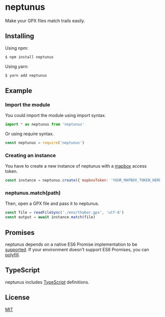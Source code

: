 # neptunus

Make your GPX files match trails easily.

## Installing

Using npm:

```bash
$ npm install neptunus
```

Using yarn:

```bash
$ yarn add neptunus
```

## Example

### Import the module

You could import the module using import syntax.

```js
import * as neptunus from 'neptunus'
```

Or using require syntax.

```js
const neptunus = require('neptunus')
```

### Creating an instance

You have to create a new instance of neptunus with a [mapbox](https://account.mapbox.com/access-tokens) access token.

```js
const instance = neptunus.create({ mapboxToken: 'YOUR_MAPBOX_TOKEN_HERE' })
```

### neptunus.match(path)

Then, open a GPX file and pass it to neptunus.

```js
const file = readFileSync('./env/thabor.gpx', 'utf-8')
const output = await instance.match(file)
```

## Promises

neptunus depends on a native ES6 Promise implementation to be [supported](http://caniuse.com/promises).
If your environment doesn't support ES6 Promises, you can [polyfill](https://github.com/jakearchibald/es6-promise).

## TypeScript
neptunus includes [TypeScript](http://typescriptlang.org) definitions.

## License

[MIT](LICENSE)